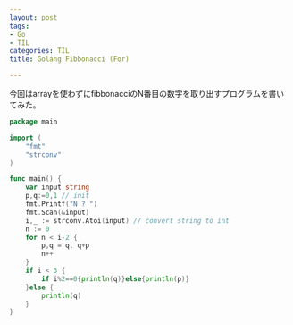 ```yaml
---
layout: post
tags:
- Go
- TIL
categories: TIL
title: Golang Fibbonacci (For)

---
```

今回はarrayを使わずにfibbonacciのN番目の数字を取り出すプログラムを書いてみた。

```go
package main

import (
	"fmt"
	"strconv"
)

func main() {
	var input string
	p,q:=0,1 // init
	fmt.Printf("N ? ")
	fmt.Scan(&input)
	i,_ := strconv.Atoi(input) // convert string to int
	n := 0
	for n < i-2 {
		p,q = q, q+p
		n++
	}
	if i < 3 {
		if i%2==0{println(q)}else{println(p)}
	}else {
		println(q)
	}
}
```